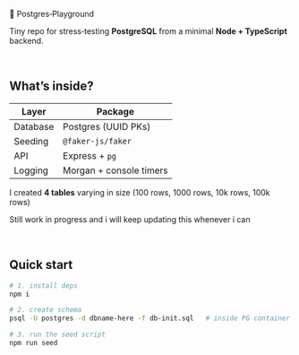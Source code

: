 🧪 Postgres‑Playground

Tiny repo for stress‑testing **PostgreSQL** from a minimal **Node + TypeScript** backend.

<br>

## What’s inside?

| Layer | Package |
| ----- | --- |
| Database | Postgres (UUID PKs) |
| Seeding  | `@faker-js/faker` |
| API      | Express + `pg` |
| Logging  | Morgan + console timers |

I created **4 tables** varying in size (100 rows, 1000 rows, 10k rows, 100k rows)

Still work in progress and i will keep updating this whenever i can

<br>

## Quick start

```bash
# 1. install deps
npm i

# 2. create schema
psql -U postgres -d dbname-here -f db-init.sql   # inside PG container

# 3. run the seed script
npm run seed
